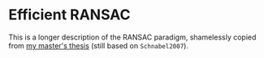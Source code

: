 # Efficient RANSAC

This is a longer description of the RANSAC paradigm, shamelessly copied from [my master's thesis](https://gitlab.com/cserteGT3/masterthesis) (still based on `Schnabel2007`).
